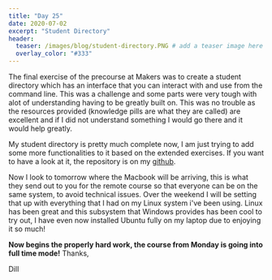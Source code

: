 ```yaml
---
title: "Day 25"
date: 2020-07-02
excerpt: "Student Directory"
header:
  teaser: /images/blog/student-directory.PNG # add a teaser image here that sums up what the blog post is about for display on blog page, the image should go in the image/blog folder
  overlay_color: "#333"
---
```

The final exercise of the precourse at Makers was to create a student directory which has an interface that you can interact with and use from the command line. This was a challenge and some parts were very tough with alot of understanding having to be greatly built on. This was no trouble as the resources provided (knowledge pills are what they are called) are excellent and if I did not understand something I would go there and it would help greatly.

My student directory is pretty much complete now, I am just trying to add some more functionalities to it based on the extended exercises. If you want to have a look at it, the repository is on my [github](https://github.com/DillonBarker/student-directory).

Now I look to tomorrow where the Macbook will be arriving, this is what they send out to you for the remote course so that everyone can be on the same system, to avoid technical issues. Over the weekend I will be setting that up with everything that I had on my Linux system i've been using. Linux has been great and this subsystem that Windows provides has been cool to try out, I have even now installed Ubuntu fully on my laptop due to enjoying it so much!

**Now begins the properly hard work, the course from Monday is going into full time mode!**
Thanks,

Dill
